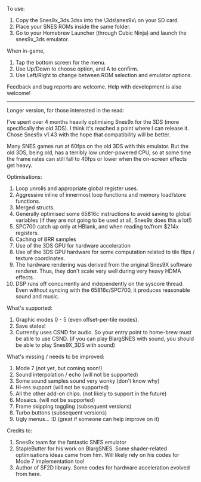 To use:

1. Copy the Snes9x_3ds.3dsx into the \3ds\snes9x\ on your SD card. 
2. Place your SNES ROMs inside the same folder.
3. Go to your Homebrew Launcher (through Cubic Ninja) and launch the snes9x_3ds emulator.

When in-game,

1. Tap the bottom screen for the menu.
2. Use Up/Down to choose option, and A to confirm. 
3. Use Left/Right to change between ROM selection and emulator options.

Feedback and bug reports are welcome. Help with development is also welcome!


-------------------------------------------------------------------------------------------------------

Longer version, for those interested in the read:

I've spent over 4 months heavily optimising Snes9x for the 3DS (more specifically the old 3DS). I think it's reached a point where I can release it. Chose Snes9x v1.43 with the hope that compatibility will be better. 

Many SNES games run at 60fps on the old 3DS with this emulator. But the old 3DS, being old, has a terribly low under-powered CPU, so at some time the frame rates can still fall to 40fps or lower when the on-screen effects get heavy.

Optimisations:
1. Loop unrolls and appropriate global register uses.
2. Aggressive inline of innermost loop functions and memory load/store functions.
3. Merged structs. 
4. Generally optimised some 65816c instructions to avoid saving to global variables 
(if they are not going to be used at all, Snes9x does this a lot!)
4. SPC700 catch up only at HBlank, and when reading to/from $214x registers.
5. Caching of BRR samples
6. Use of the 3DS GPU for hardware acceleration
7. Use of the 3DS GPU hardware for some computation related to tile flips / texture coordinates.
8. The hardware rendering was derived from the original Snes9X software renderer. 
Thus, they don't scale very well during very heavy HDMA effects.
9. DSP runs off concurrently and independently on the syscore thread. 
Even without syncing with the 65816c/SPC700, it produces reasonable sound and music.

What's supported:
1. Graphic modes 0 - 5 (even offset-per-tile modes).
2. Save states!
3. Currently uses CSND for audio. So your entry point to home-brew must be able to use CSND.
(if you can play BlargSNES with sound, you should be able to play Snes9X_3DS with sound)

What's missing / needs to be improved:
1. Mode 7 (not yet, but coming soon!)
2. Sound interpolation / echo (will not be supported)
3. Some sound samples sound very wonky (don't know why)
4. Hi-res support (will not be supported)
5. All the other add-on chips. (not likely to support in the future)
6. Mosaics. (will not be supported)
7. Frame skipping toggling (subsequent versions)
8. Turbo buttons (subsequent versions)
9. Ugly menus... :D (great if someone can help improve on it)

Credits to:
1. Snes9x team for the fantastic SNES emulator
2. StapleButter for his work on BlargSNES. 
Some shader-related optimisations ideas came from him. 
Will likely rely on his codes for Mode 7 implementation too!
3. Author of SF2D library. Some codes for hardware acceleration evolved from here.